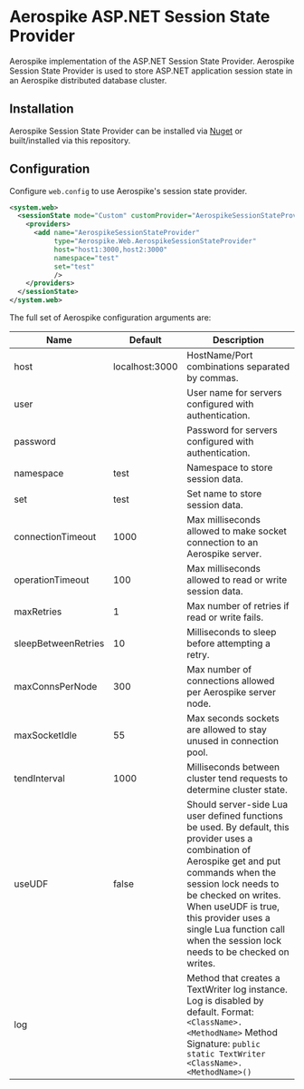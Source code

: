 Aerospike ASP.NET Session State Provider
========================================

Aerospike implementation of the ASP.NET Session State Provider.  Aerospike Session State Provider is used to store ASP.NET application session state in an Aerospike distributed database cluster.

## Installation

Aerospike Session State Provider can be installed via [Nuget](https://www.nuget.org/packages/Aerospike.SessionStateProvider) or built/installed via this repository.

## Configuration

Configure `web.config` to use Aerospike's session state provider.

```xml
<system.web>
  <sessionState mode="Custom" customProvider="AerospikeSessionStateProvider">
    <providers>
      <add name="AerospikeSessionStateProvider" 
           type="Aerospike.Web.AerospikeSessionStateProvider"
           host="host1:3000,host2:3000"
		   namespace="test"
		   set="test"
		   />
    </providers>
  </sessionState>
</system.web>
```

The full set of Aerospike configuration arguments are:

Name | Default | Description
---- | ------- | -----------
host                | localhost:3000 | HostName/Port combinations separated by commas.
user                |       | User name for servers configured with authentication.
password            |       | Password for servers configured with authentication.
namespace           | test  | Namespace to store session data.
set                 | test  | Set name to store session data.
connectionTimeout   | 1000  | Max milliseconds allowed to make socket connection to an Aerospike server.
operationTimeout    | 100   | Max milliseconds allowed to read or write session data.
maxRetries          | 1     | Max number of retries if read or write fails.
sleepBetweenRetries | 10    | Milliseconds to sleep before attempting a retry.
maxConnsPerNode     | 300   | Max number of connections allowed per Aerospike server node.
maxSocketIdle       | 55    | Max seconds sockets are allowed to stay unused in connection pool.
tendInterval        | 1000  | Milliseconds between cluster tend requests to determine cluster state.
useUDF              | false | Should server-side Lua user defined functions be used.  By default, this provider uses a combination of Aerospike get and put commands when the session lock needs to be checked on writes.  When useUDF is true, this provider uses a single Lua function call when the session lock needs to be checked on writes.
log                 |       | Method that creates a TextWriter log instance.  Log is disabled by default.  Format: `<ClassName>.<MethodName>`  Method Signature: `public static TextWriter <ClassName>.<MethodName>()`
